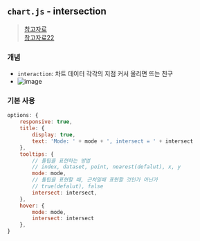 ## `chart.js` - intersection
> [참고자료](https://minaminaworld.tistory.com/182) <br />
> [참고자료22](https://velog.io/@treejy/React%EC%97%90%EC%84%9C-Chart.js-%EC%82%AC%EC%9A%A9%ED%95%98%EA%B8%B0-with-TypeScript)
### 개념
- `interaction`: 차트 데이터 각각의 지점 커서 올리면 뜨는 친구
- ![image](https://github.com/hyunolike/info-docs/assets/61215550/c3828b47-2b42-435f-8f31-628633943ac4)


### 기본 사용
```js
options: {
	responsive: true,
	title: {
		display: true,
		text: 'Mode: ' + mode + ', intersect = ' + intersect
	},
	tooltips: {
        // 툴팁을 표현하는 방법
        // index, dataset, point, nearest(defalut), x, y
		mode: mode,
        // 툴팁을 표현할 때, 근처일때 표현할 것인가 아닌가
        // true(defalut), false
		intersect: intersect,
	},
	hover: {
		mode: mode,
		intersect: intersect
	},
}
```

